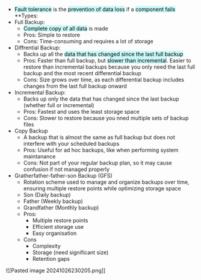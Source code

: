 - <mark style="background: #ABF7F7A6;">Fault tolerance</mark> is the <mark style="background: #ABF7F7A6;">prevention of data loss</mark> if a <mark style="background: #ABF7F7A6;">component fails</mark>
**Types:
- Full Backup:
	- <mark style="background: #ABF7F7A6;">Complete copy of all data</mark> is made
	- Pros: Simple to restore
	- Cons: Time-consuming and requires a lot of storage
- Diffrential Backup: 
	- Backs up all the <mark style="background: #ABF7F7A6;">data that has changed since the last full backup</mark>
	- Pros: Faster than full backup, but <mark style="background: #ABF7F7A6;">slower than incremental</mark>. Easier to restore than incremental backups because you only need the last full backup and the most recent differential backup
	- Cons: Size grows over time, as each differential backup includes changes from the last full backup onward
- Incremental Backup:
	- Backs up only the data that has changed since the last backup (whether full or incremental)
	- Pros: Fastest and uses the least storage space
	- Cons: Slower to restore because you nned multiple sets of backup files
- Copy Backup
	- A backup that is almost the same as full backup but does not interfere with your scheduled backups
	- Pros: Useful for ad hoc backups, like when performing system maintanance
	- Cons: Not part of your regular backup plan, so it may cause confusion if not managed properly
- Gratherfather-father-son Backup (GFS)
	- Rotation scheme used to manage and organize backups over time, ensuring multiple restore points while optimizing storage space
	- Son (Daily backup)
	- Father (Weekly backup)
	- Grandfather (Monthly backup)
	- Pros:
		- Multiple restore points
		- Efficient storage use
		- Easy organisation
	- Cons
		- Complexity
		- Storage (need significant size)
		- Retention gaps

![[Pasted image 20241026230205.png]]
